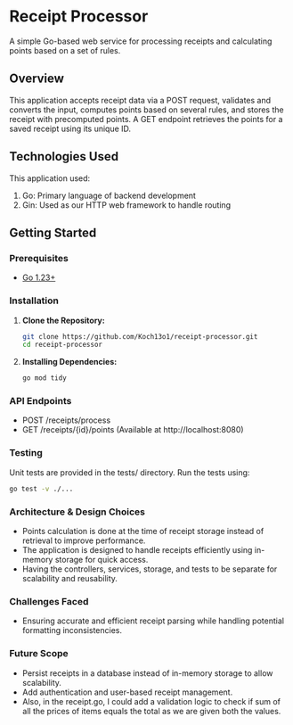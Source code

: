 # Receipt Processor

A simple Go-based web service for processing receipts and calculating points based on a set of rules.

## Overview

This application accepts receipt data via a POST request, validates and converts the input, computes points based on several rules, and stores the receipt with precomputed points. A GET endpoint retrieves the points for a saved receipt using its unique ID.

## Technologies Used

This application used:
1. Go: Primary language of backend development
2. Gin: Used as our HTTP web framework to handle routing


## Getting Started

### Prerequisites

- [Go 1.23+](https://golang.org/dl/)


### Installation

1. **Clone the Repository:**
   ```sh
   git clone https://github.com/Koch13o1/receipt-processor.git
   cd receipt-processor
   ```

2. **Installing Dependencies:**
     ```sh
     go mod tidy
      ```


### API Endpoints
- POST /receipts/process
- GET /receipts/{id}/points
(Available at http://localhost:8080)


### Testing
Unit tests are provided in the tests/ directory. Run the tests using:
```sh
go test -v ./...
```


### Architecture & Design Choices
- Points calculation is done at the time of receipt storage instead of retrieval to improve performance.
- The application is designed to handle receipts efficiently using in-memory storage for quick access.
- Having the controllers, services, storage, and tests to be separate for scalability and reusability.


### Challenges Faced
- Ensuring accurate and efficient receipt parsing while handling potential formatting inconsistencies.


### Future Scope
- Persist receipts in a database instead of in-memory storage to allow scalability.
- Add authentication and user-based receipt management.
- Also, in the receipt.go, I could add a validation logic to check if sum of all the prices of items equals the total as we are given both the values.


###


